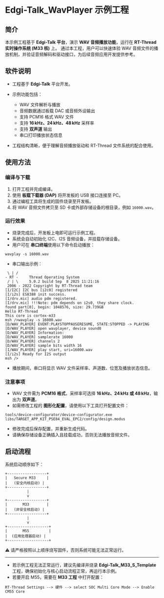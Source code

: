 # Edgi-Talk_WavPlayer 示例工程

## 简介

本示例工程基于 **Edgi-Talk 平台**，演示 **WAV 音频播放功能**，运行在 **RT-Thread 实时操作系统 (M33 核)** 上。
通过本工程，用户可以快速体验 WAV 音频文件的播放机制，并验证音频解码和驱动接口，为后续音频应用开发提供参考。

## 软件说明

* 工程基于 **Edgi-Talk** 平台开发。

* 示例功能包括：

  * WAV 文件解析与播放
  * 音频数据通过板载 DAC 或音频外设输出
  * 支持 PCM16 格式 WAV 文件
  * 支持 **16 kHz、24 kHz、48 kHz** 采样率
  * 支持 **双声道** 输出
  * 串口打印播放状态信息

* 工程结构清晰，便于理解音频播放驱动和 RT-Thread 文件系统的配合使用。

## 使用方法

### 编译与下载

1. 打开工程并完成编译。
2. 使用 **板载下载器 (DAP)** 将开发板的 USB 接口连接至 PC。
3. 通过编程工具将生成的固件烧录至开发板。
4. 将 WAV 音频文件拷贝至 SD 卡或外部存储设备的根目录，例如 `16000.wav`。

### 运行效果

* 烧录完成后，开发板上电即可运行示例工程。
* 系统会自动初始化 I2C、I2S 音频设备，并挂载存储设备。
* 用户可在 **串口终端**使用以下命令启动播放：

```
wavplay -s 16000.wav
```

* 串口输出示例：

```
 \ | /
- RT -     Thread Operating System
 / | \     5.0.2 build Sep  8 2025 11:21:16
 2006 - 2022 Copyright by RT-Thread team
[I/I2C] I2C bus [i2c0] registered
[I/i2s] ES8388 init success.
[I/drv.mic] audio pdm registered.
[I/drv.mic] !!!Note: pdm depends on i2s0, they share clock.
found part[0], begin: 1048576, size: 29.739GB
Hello RT-Thread
This core is cortex-m33
msh />wavplay -s 16000.wav
[D/WAV_PLAYER] EVENT:PLAYSTOPPAUSERESUME, STATE:STOPPED -> PLAYING
[D/WAV_PLAYER] open wavplayer, device sound0
[D/WAV_PLAYER] Information:
[D/WAV_PLAYER] samplerate 16000
[D/WAV_PLAYER] channels 2
[D/WAV_PLAYER] sample bits width 16
[I/WAV_PLAYER] play start, uri=16000.wav
[I/i2s] Ready for I2S output
msh />
```

* 播放期间，串口将显示 WAV 文件采样率、声道数、位宽及播放状态信息。

### 注意事项

* WAV 文件需为 **PCM16 格式**，采样率可选择 **16 kHz、24 kHz 或 48 kHz**，输出为 **双声道**。
* 如需修改工程的 **图形化配置**，请使用以下工具打开配置文件：

```
tools/device-configurator/device-configurator.exe
libs/TARGET_APP_KIT_PSE84_EVAL_EPC2/config/design.modus
```

* 修改完成后保存配置，并重新生成代码。
* 请确保存储设备正确插入且挂载成功，否则无法播放音频文件。

## 启动流程

系统启动顺序如下：

```
+------------------+
|   Secure M33     |
|   (安全内核启动) |
+------------------+
          |
          v
+------------------+
|       M33        |
|   (非安全核启动) |
+------------------+
          |
          v
+-------------------+
|       M55         |
|  (应用处理器启动) |
+-------------------+
```

⚠️ 请严格按照以上顺序烧写固件，否则系统可能无法正常运行。

---

* 若示例工程无法正常运行，建议先编译并烧录 **Edgi-Talk\_M33\_S\_Template** 工程，确保初始化与核心启动流程正常，再运行本示例。
* 若要开启 M55，需要在 **M33 工程** 中打开配置：

```
RT-Thread Settings --> 硬件 --> select SOC Multi Core Mode --> Enable CM55 Core
```

